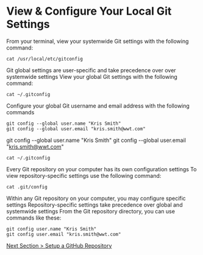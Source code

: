 # View & Configure Your Local Git Settings



From your terminal, view your systemwide Git settings with the following command:

```shell
cat /usr/local/etc/gitconfig
```



Git global settings are user-specific and take precedence over over systemwide settings
View your global Git settings with the following command:



```shell
cat ~/.gitconfig
```



Configure your global Git username and email address with the following commands



```shell
git config --global user.name "Kris Smith"
git config --global user.email "kris.smith@wwt.com"
```



git config --global user.name "Kris Smith"
git config --global user.email "kris.smith@wwt.com"



```shell
cat ~/.gitconfig
```



Every Git repository on your computer has its own configuration settings
To view repository-specific settings use the following command:



```shell
cat .git/config
```



Within any Git repository on your computer, you may configure specific settings
Repository-specific settings take precedence over global and systemwide settings
From the Git repository directory, you can use commands like these:



```shell
git config user.name "Kris Smith"
git config user.email "kris.smith@wwt.com"
```





[Next Section > Setup a GitHub Repository](section_3.md "Setup a GitHub Repository")